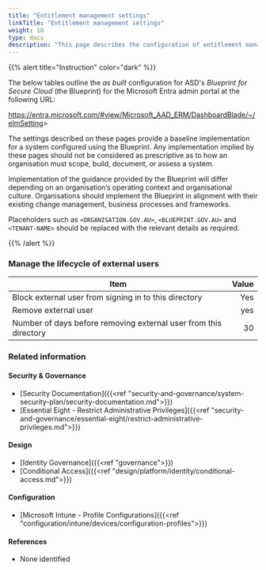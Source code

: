 ```yaml
---
title: "Entitlement management settings"
linkTitle: "Entitlement management settings"
weight: 10
type: docs
description: "This page describes the configuration of entitlement management settings within Microsoft Entra ID associated with systems built according to the guidance provided by ASD's Blueprint for Secure Cloud."
---
```


{{% alert title="Instruction" color="dark" %}}

The below tables outline the *as built* configuration for ASD's *Blueprint for Secure Cloud* (the Blueprint) for the Microsoft Entra admin portal at the following URL:

<https://entra.microsoft.com/#view/Microsoft_AAD_ERM/DashboardBlade/~/elmSetting>>

The settings described on these pages provide a baseline implementation for a system configured using the Blueprint. Any implementation implied by these pages should not be considered as prescriptive as to how an organisation must scope, build, document, or assess a system.

Implementation of the guidance provided by the Blueprint will differ depending on an organisation’s operating context and organisational culture. Organisations should implement the Blueprint in alignment with their existing change management, business processes and frameworks.

Placeholders such as `<ORGANISATION.GOV.AU>`, `<BLUEPRINT.GOV.AU>` and `<TENANT-NAME>` should be replaced with the relevant details as required.

{{% /alert %}}

### Manage the lifecycle of external users

| Item                                                             | Value |
| ---------------------------------------------------------------- | ----: |
| Block external user from signing in to this directory            |   Yes |
| Remove external user                                             |   yes |
| Number of days before removing external user from this directory |    30 |

### Related information

#### Security & Governance

* [Security Documentation]({{<ref "security-and-governance/system-security-plan/security-documentation.md">}})
* [Essential Eight - Restrict Administrative Privileges]({{<ref "security-and-governance/essential-eight/restrict-administrative-privileges.md">}})
  
#### Design

* [Identity Governance]({{<ref "governance">}})
* [Conditional Access]({{<ref "design/platform/identity/conditional-access.md">}})
  
#### Configuration

* [Microsoft Intune - Profile Configurations]({{<ref "configuration/intune/devices/configuration-profiles">}})

#### References

* None identified
  